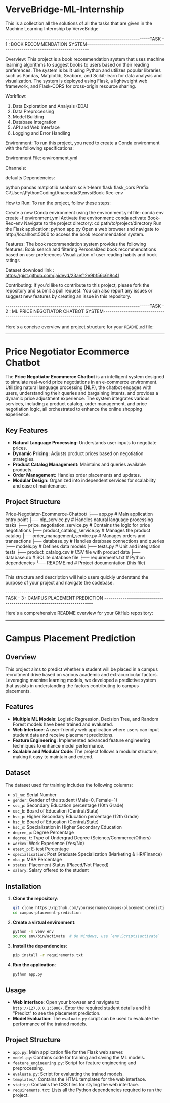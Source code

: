 # VerveBridge-ML-Internship
This is a collection all the solutions of all the tasks that are given in the Machine Learning Internship by VerveBridge

-----------------------------------------------------------------------TASK - 1 : BOOK RECOMMENDATION SYSTEM-------------------------------------------------------------------------------

Overview: This project is a book recommendation system that uses machine learning algorithms to suggest books to users based on their reading preferences. The system is built using Python and utilizes popular libraries such as Pandas, Matplotlib, Seaborn, and Scikit-learn for data analysis and visualization. The system is deployed using Flask, a lightweight web framework, and Flask-CORS for cross-origin resource sharing.

Workflow:
1) Data Exploration and Analysis (EDA)
2) Data Preprocessing
3) Model Building
4) Database Integration
5) API and Web Interface
6) Logging and Error Handling

Environment: To run this project, you need to create a Conda environment with the following specifications:

Environment File: environment.yml

Channels:

defaults
Dependencies:

python
pandas
matplotlib
seaborn
scikit-learn
flask
flask_cors
Prefix: C:\Users\PythonCoding\Anaconda3\envs\Book-Rec-env

How to Run: To run the project, follow these steps:

Create a new Conda environment using the environment.yml file: conda env create -f environment.yml
Activate the environment: conda activate Book-Rec-env
Navigate to the project directory: cd path/to/project/directory
Run the Flask application: python app.py
Open a web browser and navigate to http://localhost:5000 to access the book recommendation system.

Features: The book recommendation system provides the following features:
Book search and filtering
Personalized book recommendations based on user preferences
Visualization of user reading habits and book ratings

Dataset download link : https://gist.github.com/jaidevd/23aef12e9bf56c618c41

Contributing: If you'd like to contribute to this project, please fork the repository and submit a pull request. You can also report any issues or suggest new features by creating an issue in this repository.

-----------------------------------------------------------------------TASK - 2 : ML PRICE NEGOTIATOR CHATBOT SYSTEM-----------------------------------------------------------------------

Here's a concise overview and project structure for your `README.md` file:

---

# Price Negotiator Ecommerce Chatbot

The **Price Negotiator Ecommerce Chatbot** is an intelligent system designed to simulate real-world price negotiations in an e-commerce environment. Utilizing natural language processing (NLP), the chatbot engages with users, understanding their queries and bargaining intents, and provides a dynamic price adjustment experience. The system integrates various services, including a product catalog, order management, and price negotiation logic, all orchestrated to enhance the online shopping experience.

## Key Features
- **Natural Language Processing:** Understands user inputs to negotiate prices.
- **Dynamic Pricing:** Adjusts product prices based on negotiation strategies.
- **Product Catalog Management:** Maintains and queries available products.
- **Order Management:** Handles order placements and updates.
- **Modular Design:** Organized into independent services for scalability and ease of maintenance.

## Project Structure

Price-Negotiator-Ecommerce-Chatbot/
├── app.py                         # Main application entry point
├── nlp_service.py                 # Handles natural language processing tasks
├── price_negotiation_service.py   # Contains the logic for price negotiations
├── product_catalog_service.py     # Manages the product catalog
├── order_management_service.py    # Manages orders and transactions
├── database.py                    # Handles database connections and queries
├── models.py                      # Defines data models
├── tests.py                       # Unit and integration tests
├── product_catalog.csv            # CSV file with product data
├── database.db                    # SQLite database file
├── requirements.txt               # Python dependencies
└── README.md                      # Project documentation (this file)

---

This structure and description will help users quickly understand the purpose of your project and navigate the codebase.

----------------------------------------------------------------------------TASK - 3 : CAMPUS PLACEMENT PREDICTION ------------------------------------------------------------------------

Here's a comprehensive README overview for your GitHub repository:

---

# Campus Placement Prediction

## Overview

This project aims to predict whether a student will be placed in a campus recruitment drive based on various academic and extracurricular factors. Leveraging machine learning models, we developed a predictive system that assists in understanding the factors contributing to campus placements.

## Features

- **Multiple ML Models**: Logistic Regression, Decision Tree, and Random Forest models have been trained and evaluated.
- **Web Interface**: A user-friendly web application where users can input student data and receive placement predictions.
- **Feature Engineering**: Implemented advanced feature engineering techniques to enhance model performance.
- **Scalable and Modular Code**: The project follows a modular structure, making it easy to maintain and extend.

## Dataset

The dataset used for training includes the following columns:
- `sl_no`: Serial Number
- `gender`: Gender of the student (Male=0, Female=1)
- `ssc_p`: Secondary Education percentage (10th Grade)
- `ssc_b`: Board of Education (Central/State)
- `hsc_p`: Higher Secondary Education percentage (12th Grade)
- `hsc_b`: Board of Education (Central/State)
- `hsc_s`: Specialization in Higher Secondary Education
- `degree_p`: Degree Percentage
- `degree_t`: Type of Undergrad Degree (Science/Commerce/Others)
- `workex`: Work Experience (Yes/No)
- `etest_p`: E-test Percentage
- `specialisation`: Post Graduate Specialization (Marketing & HR/Finance)
- `mba_p`: MBA Percentage
- `status`: Placement Status (Placed/Not Placed)
- `salary`: Salary offered to the student

## Installation

1. **Clone the repository**:
    ```bash
    git clone https://github.com/yourusername/campus-placement-prediction.git
    cd campus-placement-prediction
    ```

2. **Create a virtual environment**:
    ```bash
    python -m venv env
    source env/bin/activate  # On Windows, use `env\Scripts\activate`
    ```

3. **Install the dependencies**:
    ```bash
    pip install -r requirements.txt
    ```

4. **Run the application**:
    ```bash
    python app.py
    ```

## Usage

- **Web Interface**: Open your browser and navigate to `http://127.0.0.1:5000/`. Enter the required student details and hit "Predict" to see the placement prediction.
- **Model Evaluation**: The `evaluate.py` script can be used to evaluate the performance of the trained models.

## Project Structure

- `app.py`: Main application file for the Flask web server.
- `model.py`: Contains code for training and saving the ML models.
- `feature_engineering.py`: Script for feature engineering and preprocessing.
- `evaluate.py`: Script for evaluating the trained models.
- `templates/`: Contains the HTML templates for the web interface.
- `static/`: Contains the CSS files for styling the web interface.
- `requirements.txt`: Lists all the Python dependencies required to run the project.
